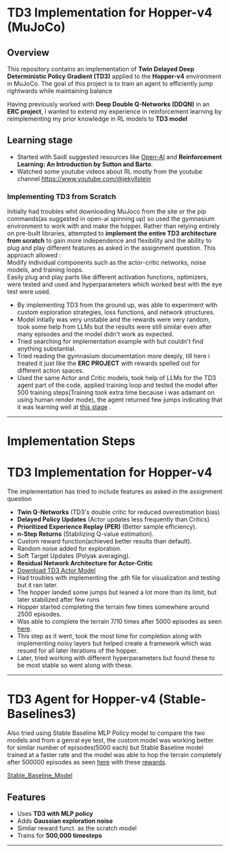 # **TD3 Implementation for Hopper-v4 (MuJoCo)**  

## **Overview**  
This repository contains an implementation of **Twin Delayed Deep Deterministic Policy Gradient (TD3)** applied to the **Hopper-v4** environment in MuJoCo. The goal of this project is to train an agent to efficiently jump rightwards while maintaining balance

Having previously worked with **Deep Double Q-Networks (DDQN)** in an **ERC project**, I wanted to extend my experience in reinforcement learning by reimplementing my prior knowledge in RL models to **TD3 model**

## **Learning stage**  
- Started with Saidl suggested resources like [Open-AI](https://spinningup.openai.com/en/latest/index.html) and **Reinforcement Learning: An Introduction by Sutton and Barto**.
- Watched some youtube videos about RL mostly from the youtube channel https://www.youtube.com/@jekyllstein

### **Implementing TD3 from Scratch**  
Initially had troubles whit downloading MuJoco from the site or the pip commands(as suggested in open-ai spinning up) so used the gymnasium environment to work with and make the hopper.
Rather than relying entirely on pre-built libraries, attempted to **implement the entire TD3 architecture from scratch** to gain more independence and flexibility and the ability to plug and play different features as asked in the assignment question. This approach allowed :  
Modify individual components such as the actor-critic networks, noise models, and training loops.    
Easily plug and play parts like different activation functions, optimizers, were tested and used and hyperparameters which worked best with the eye test were used.  

- By implementing TD3 from the ground up, was able to experiment with custom exploration strategies, loss functions, and network structures.
- Model intially was very unstable and the rewards were very random, took some help from LLMs but the results were still similar even after many episodes and the model didn't work as expected.
- Tried searching for implementation example with but couldn't find anything substantial.
- Tried reading the gymnasium documemtation more deeply, till here i treated it just like the **ERC PROJECT** with rewards spelled out for different action spaces.
- Used the same Actor and Critic models, took help of LLMs for the TD3 agent part of the code, applied training loop and tested the model after 500 training steps(Training took extra time because i was adamant on using human render mode), the agent returned few jumps indicating that it was learning well at [this stage](initial_jump.mp4) .
---

# **Implementation Steps**  
# TD3 Implementation for Hopper-v4

The implementation has tried to include features as asked in the assignment question
- **Twin Q-Networks** (TD3's double critic for reduced overestimation bias)
- **Delayed Policy Updates** (Actor updates less frequently than Critics)
- **Prioritized Experience Replay (PER)** (Better sample efficiency).
- **n-Step Returns** (Stabilizing Q-value estimation).
- Custom reward function(achieved better results than default).
- Random noise added for exploration.
- Soft Target Updates (Polyak averaging).
- **Residual Network Architecture for Actor-Critic**
- [Download TD3 Actor Model](td3_actor_5000.pth)
- Had troubles with implementing the .pth file for visualization and testing but it ran later.
- The hopper landed some jumps but leaned a lot more than its limit, but later stabilized after few runs
- Hopper started completing the terrain few times somewhere around 2500 episodes.
- Was able to complete the terrain 7/10 times after 5000 episodes as seen [here](Results/td3_i2_run_5000.mp4).
- This step as it went, took the most time for completion along with implementing noisy layers but helped create a framework which was resued for all later iterations of the hopper.
- Later, tried working with different hyperparameters but found these to be most stable so went along with these.
---
# TD3 Agent for Hopper-v4 (Stable-Baselines3)

Also tried using Stable Baseline MLP Policy model to compare the two models and from a genral eye test, the custom model was working better for similar number of episodes(5000 each) but Stable Baseline model trained at a faster rate and the model was able to hop the terrain completely after 500000 episodes as seen [here](Results/TD3_inital_run.mp4) with these [rewards](Results/Stable_Baseline_rewards_500000.png).

[Stable_Baseline_Model](Stable_Baseline_model.py)

##  Features
- Uses **TD3 with MLP policy**
- Adds **Gaussian exploration noise**
- Similar reward funct. as the scratch model
- Trains for **500,000 timesteps**
---

